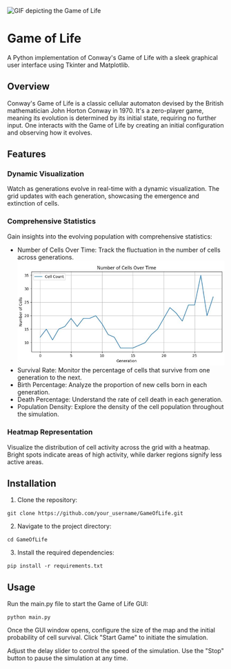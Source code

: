 ![GIF depicting the Game of Life](https://blog.datawrapper.de/wp-content/uploads/2021/06/game-of-life-loop-cropped.gif)
# Game of Life
A Python implementation of Conway's Game of Life with a sleek graphical user interface using Tkinter and Matplotlib.

## Overview

Conway's Game of Life is a classic cellular automaton devised by the British mathematician John Horton Conway in 1970. It's a zero-player game, meaning its evolution is determined by its initial state, requiring no further input. One interacts with the Game of Life by creating an initial configuration and observing how it evolves.

## Features
### Dynamic Visualization

Watch as generations evolve in real-time with a dynamic visualization. The grid updates with each generation, showcasing the emergence and extinction of cells.
### Comprehensive Statistics

Gain insights into the evolving population with comprehensive statistics:
* Number of Cells Over Time: Track the fluctuation in the number of cells across generations.
![Screenshot](README/Screenshot%20Number%20of%20cells.JPG)
* Survival Rate: Monitor the percentage of cells that survive from one generation to the next.
* Birth Percentage: Analyze the proportion of new cells born in each generation.
* Death Percentage: Understand the rate of cell death in each generation.
* Population Density: Explore the density of the cell population throughout the simulation.

### Heatmap Representation

Visualize the distribution of cell activity across the grid with a heatmap. Bright spots indicate areas of high activity, while darker regions signify less active areas.

## Installation

1. Clone the repository:
```
git clone https://github.com/your_username/GameOfLife.git
```

2. Navigate to the project directory:
```
cd GameOfLife
```

3. Install the required dependencies:
```
pip install -r requirements.txt
```

## Usage

Run the main.py file to start the Game of Life GUI:
```
python main.py
```

Once the GUI window opens, configure the size of the map and the initial probability of cell survival. Click "Start Game" to initiate the simulation.

Adjust the delay slider to control the speed of the simulation. Use the "Stop" button to pause the simulation at any time.
